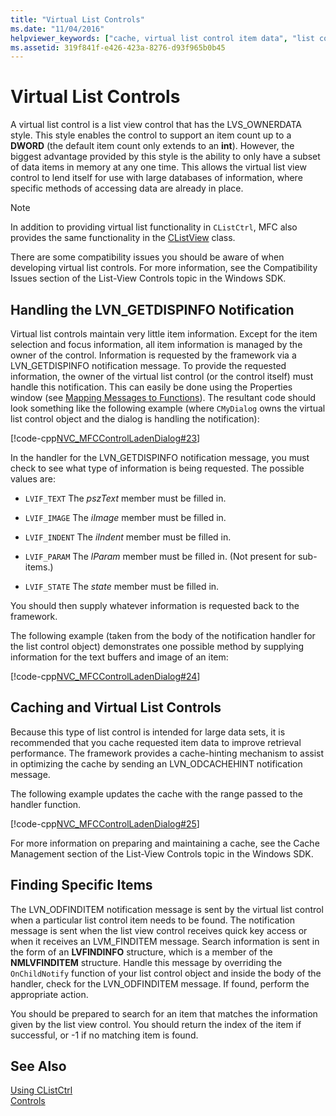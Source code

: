 ```yaml
---
title: "Virtual List Controls"
ms.date: "11/04/2016"
helpviewer_keywords: ["cache, virtual list control item data", "list controls [MFC], virtual", "list controls [MFC], List view", "virtual list controls"]
ms.assetid: 319f841f-e426-423a-8276-d93f965b0b45
---
```

# Virtual List Controls

A virtual list control is a list view control that has the LVS_OWNERDATA style. This style enables the control to support an item count up to a **DWORD** (the default item count only extends to an **int**). However, the biggest advantage provided by this style is the ability to only have a subset of data items in memory at any one time. This allows the virtual list view control to lend itself for use with large databases of information, where specific methods of accessing data are already in place.

> [!NOTE]
>  In addition to providing virtual list functionality in `CListCtrl`, MFC also provides the same functionality in the [CListView](../mfc/reference/clistview-class.md) class.

There are some compatibility issues you should be aware of when developing virtual list controls. For more information, see the Compatibility Issues section of the List-View Controls topic in the Windows SDK.

## Handling the LVN_GETDISPINFO Notification

Virtual list controls maintain very little item information. Except for the item selection and focus information, all item information is managed by the owner of the control. Information is requested by the framework via a LVN_GETDISPINFO notification message. To provide the requested information, the owner of the virtual list control (or the control itself) must handle this notification. This can easily be done using the Properties window (see [Mapping Messages to Functions](../mfc/reference/mapping-messages-to-functions.md)). The resultant code should look something like the following example (where `CMyDialog` owns the virtual list control object and the dialog is handling the notification):

[!code-cpp[NVC_MFCControlLadenDialog#23](../mfc/codesnippet/cpp/virtual-list-controls_1.cpp)]

In the handler for the LVN_GETDISPINFO notification message, you must check to see what type of information is being requested. The possible values are:

- `LVIF_TEXT` The *pszText* member must be filled in.

- `LVIF_IMAGE` The *iImage* member must be filled in.

- `LVIF_INDENT` The *iIndent* member must be filled in.

- `LVIF_PARAM` The *lParam* member must be filled in. (Not present for sub-items.)

- `LVIF_STATE` The *state* member must be filled in.

You should then supply whatever information is requested back to the framework.

The following example (taken from the body of the notification handler for the list control object) demonstrates one possible method by supplying information for the text buffers and image of an item:

[!code-cpp[NVC_MFCControlLadenDialog#24](../mfc/codesnippet/cpp/virtual-list-controls_2.cpp)]

## Caching and Virtual List Controls

Because this type of list control is intended for large data sets, it is recommended that you cache requested item data to improve retrieval performance. The framework provides a cache-hinting mechanism to assist in optimizing the cache by sending an LVN_ODCACHEHINT notification message.

The following example updates the cache with the range passed to the handler function.

[!code-cpp[NVC_MFCControlLadenDialog#25](../mfc/codesnippet/cpp/virtual-list-controls_3.cpp)]

For more information on preparing and maintaining a cache, see the Cache Management section of the List-View Controls topic in the Windows SDK.

## Finding Specific Items

The LVN_ODFINDITEM notification message is sent by the virtual list control when a particular list control item needs to be found. The notification message is sent when the list view control receives quick key access or when it receives an LVM_FINDITEM message. Search information is sent in the form of an **LVFINDINFO** structure, which is a member of the **NMLVFINDITEM** structure. Handle this message by overriding the `OnChildNotify` function of your list control object and inside the body of the handler, check for the LVN_ODFINDITEM message. If found, perform the appropriate action.

You should be prepared to search for an item that matches the information given by the list view control. You should return the index of the item if successful, or -1 if no matching item is found.

## See Also

[Using CListCtrl](../mfc/using-clistctrl.md)<br/>
[Controls](../mfc/controls-mfc.md)

